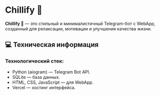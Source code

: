 # Chillify 🌿  

**Chillify 🌿** — это стильный и минималистичный Telegram-бот с WebApp, созданный для релаксации, мотивации и улучшения качества жизни.  

## 💻 **Техническая информация**  

### **Технологический стек:**  
- Python (aiogram) — Telegram Bot API.  
- SQLite — база данных.  
- HTML, CSS, JavaScript — для WebApp.  
- Vercel — хостинг интерфейса.  
